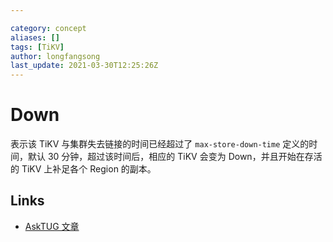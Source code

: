 ```yaml
---

category: concept
aliases: []
tags: [TiKV]
author: longfangsong
last_update: 2021-03-30T12:25:26Z
---
```


# Down

表示该 TiKV 与集群失去链接的时间已经超过了 `max-store-down-time` 定义的时间，默认 30 分钟，超过该时间后，相应的 TiKV 会变为 Down，并且开始在存活的 TiKV 上补足各个 Region 的副本。

## Links

- [AskTUG 文章](https://asktug.com/t/topic/37551)
